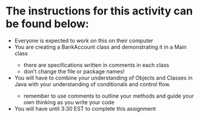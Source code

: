 <h1>The instructions for this activity can be found below:</h1>
<ul>
  <li>Everyone is expected to work on this on their computer</li>
<li>You are creating a BankAccount class and demonstrating it in a Main class</li>
<ul>
<li>there are specifications written in comments in each class</li>
<li>don’t change the file or package names!</li>
</ul>
<li>You will have to combine your understanding of Objects and Classes in Java with your understanding of conditionals and control flow.</li>
<ul>
<li>remember to use comments to outline your methods and guide your own thinking as you write your code</li>
</ul>
<li>You will have until 3:30 EST to complete this assignment</li>
</ul>
